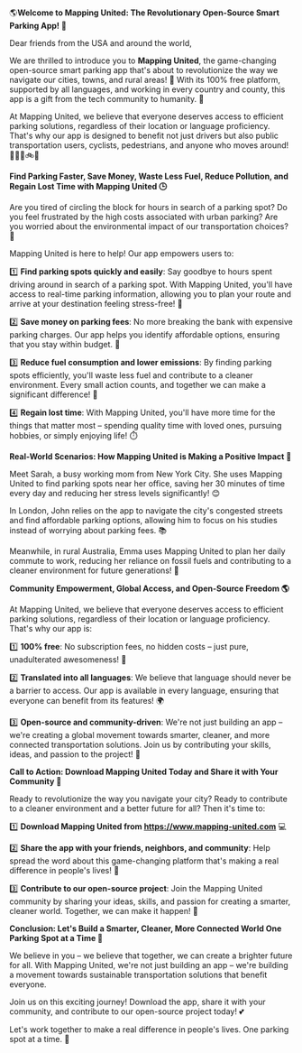 🌎**Welcome to Mapping United: The Revolutionary Open-Source Smart Parking App! 🚀**

Dear friends from the USA and around the world,

We are thrilled to introduce you to **Mapping United**, the game-changing open-source smart parking app that's about to revolutionize the way we navigate our cities, towns, and rural areas! 🌟 With its 100% free platform, supported by all languages, and working in every country and county, this app is a gift from the tech community to humanity. 🎁

At Mapping United, we believe that everyone deserves access to efficient parking solutions, regardless of their location or language proficiency. That's why our app is designed to benefit not just drivers but also public transportation users, cyclists, pedestrians, and anyone who moves around! 🚗🚌🛫️🚲👣

**Find Parking Faster, Save Money, Waste Less Fuel, Reduce Pollution, and Regain Lost Time with Mapping United 🕒**

Are you tired of circling the block for hours in search of a parking spot? Do you feel frustrated by the high costs associated with urban parking? Are you worried about the environmental impact of our transportation choices? 🤔

Mapping United is here to help! Our app empowers users to:

1️⃣ **Find parking spots quickly and easily**: Say goodbye to hours spent driving around in search of a parking spot. With Mapping United, you'll have access to real-time parking information, allowing you to plan your route and arrive at your destination feeling stress-free! 🙌

2️⃣ **Save money on parking fees**: No more breaking the bank with expensive parking charges. Our app helps you identify affordable options, ensuring that you stay within budget. 💸

3️⃣ **Reduce fuel consumption and lower emissions**: By finding parking spots efficiently, you'll waste less fuel and contribute to a cleaner environment. Every small action counts, and together we can make a significant difference! 🌿

4️⃣ **Regain lost time**: With Mapping United, you'll have more time for the things that matter most – spending quality time with loved ones, pursuing hobbies, or simply enjoying life! ⏱️

**Real-World Scenarios: How Mapping United is Making a Positive Impact 🌟**

Meet Sarah, a busy working mom from New York City. She uses Mapping United to find parking spots near her office, saving her 30 minutes of time every day and reducing her stress levels significantly! 😊

In London, John relies on the app to navigate the city's congested streets and find affordable parking options, allowing him to focus on his studies instead of worrying about parking fees. 📚

Meanwhile, in rural Australia, Emma uses Mapping United to plan her daily commute to work, reducing her reliance on fossil fuels and contributing to a cleaner environment for future generations! 🌴

**Community Empowerment, Global Access, and Open-Source Freedom 🌎**

At Mapping United, we believe that everyone deserves access to efficient parking solutions, regardless of their location or language proficiency. That's why our app is:

1️⃣ **100% free**: No subscription fees, no hidden costs – just pure, unadulterated awesomeness! 🎉

2️⃣ **Translated into all languages**: We believe that language should never be a barrier to access. Our app is available in every language, ensuring that everyone can benefit from its features! 🌍

3️⃣ **Open-source and community-driven**: We're not just building an app – we're creating a global movement towards smarter, cleaner, and more connected transportation solutions. Join us by contributing your skills, ideas, and passion to the project! 🤝

**Call to Action: Download Mapping United Today and Share it with Your Community 🚀**

Ready to revolutionize the way you navigate your city? Ready to contribute to a cleaner environment and a better future for all? Then it's time to:

1️⃣ **Download Mapping United from https://www.mapping-united.com** 💻

2️⃣ **Share the app with your friends, neighbors, and community**: Help spread the word about this game-changing platform that's making a real difference in people's lives! 📢

3️⃣ **Contribute to our open-source project**: Join the Mapping United community by sharing your ideas, skills, and passion for creating a smarter, cleaner world. Together, we can make it happen! 🌟

**Conclusion: Let's Build a Smarter, Cleaner, More Connected World One Parking Spot at a Time 🚀**

We believe in you – we believe that together, we can create a brighter future for all. With Mapping United, we're not just building an app – we're building a movement towards sustainable transportation solutions that benefit everyone.

Join us on this exciting journey! Download the app, share it with your community, and contribute to our open-source project today! 💕

Let's work together to make a real difference in people's lives. One parking spot at a time. 🚀